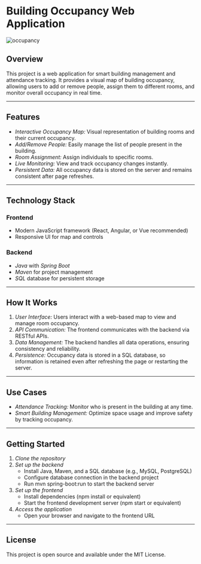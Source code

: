 # Building Occupancy Web Application

![occupancy](https://i.ibb.co/0Vy7TQ7m/occupancy.jpg)

## Overview
This project is a web application for smart building management and attendance tracking. It provides a visual map of building occupancy, allowing users to add or remove people, assign them to different rooms, and monitor overall occupancy in real time.

---

## Features
- *Interactive Occupancy Map:* Visual representation of building rooms and their current occupancy.
- *Add/Remove People:* Easily manage the list of people present in the building.
- *Room Assignment:* Assign individuals to specific rooms.
- *Live Monitoring:* View and track occupancy changes instantly.
- *Persistent Data:* All occupancy data is stored on the server and remains consistent after page refreshes.

---

## Technology Stack
### Frontend
- Modern JavaScript framework (React, Angular, or Vue recommended)
- Responsive UI for map and controls

### Backend
- *Java* with *Spring Boot*
- *Maven* for project management
- *SQL* database for persistent storage

---

## How It Works
1. *User Interface:* Users interact with a web-based map to view and manage room occupancy.
2. *API Communication:* The frontend communicates with the backend via RESTful APIs.
3. *Data Management:* The backend handles all data operations, ensuring consistency and reliability.
4. *Persistence:* Occupancy data is stored in a SQL database, so information is retained even after refreshing the page or restarting the server.

---

## Use Cases
- *Attendance Tracking:* Monitor who is present in the building at any time.
- *Smart Building Management:* Optimize space usage and improve safety by tracking occupancy.

---

## Getting Started
1. *Clone the repository*
2. *Set up the backend*
   - Install Java, Maven, and a SQL database (e.g., MySQL, PostgreSQL)
   - Configure database connection in the backend project
   - Run mvn spring-boot:run to start the backend server
3. *Set up the frontend*
   - Install dependencies (npm install or equivalent)
   - Start the frontend development server (npm start or equivalent)
4. *Access the application*
   - Open your browser and navigate to the frontend URL

---

## License
This project is open source and available under the MIT License.